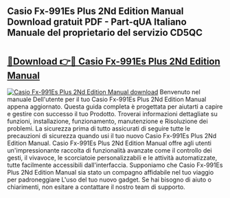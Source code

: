 ## Casio Fx-991Es Plus 2Nd Edition Manual Download gratuit PDF - Part-qUA Italiano Manuale del proprietario del servizio CD5QC

# <h2><a href="http://dfcq77m.blite.top/?on=Casio+Fx-991Es+Plus+2Nd+Edition+Manual">🔗Download 👉🔴 Casio Fx-991Es Plus 2Nd Edition Manual</a></h2>

[![Casio Fx-991Es Plus 2Nd Edition Manual download](https://i.imgur.com/lujVjoI.png)](http://dfcq77m.blite.top/?on=Casio+Fx-991Es+Plus+2Nd+Edition+Manual)
Benvenuto nel manuale Dell'utente per il tuo Casio Fx-991Es Plus 2Nd Edition Manual appena aggiornato. Questa guida completa è progettata per aiutarti a capire e gestire con successo il tuo Prodotto. Troverai informazioni dettagliate su funzioni, installazione, funzionamento, manutenzione e Risoluzione dei problemi. La sicurezza prima di tutto assicurati di seguire tutte le precauzioni di sicurezza quando usi il tuo nuovo Casio Fx-991Es Plus 2Nd Edition Manual. Casio Fx-991Es Plus 2Nd Edition Manual offre agli utenti un'impressionante raccolta di funzionalità avanzate come il controllo dei gesti, il vivavoce, le scorciatoie personalizzabili e le attività automatizzate, tutte facilmente accessibili dall'interfaccia. Supponiamo che Casio Fx-991Es Plus 2Nd Edition Manual sia stato un compagno affidabile nel tuo viaggio per padroneggiare L'uso del tuo nuovo gadget. Se hai bisogno di aiuto o chiarimenti, non esitare a contattare il nostro team di supporto.
